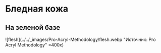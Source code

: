 # Бледная кожа

## На зеленой базе

![flesh](../../_images/Pro-Acryl-Methodology/flesh.webp "Источник: Pro Acryl Methodology" =400x)